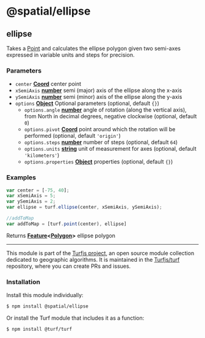 # @spatial/ellipse

<!-- Generated by documentation.js. Update this documentation by updating the source code. -->

## ellipse

Takes a [Point][1] and calculates the ellipse polygon given two semi-axes expressed in variable units and steps for precision.

### Parameters

-   `center` **[Coord][2]** center point
-   `xSemiAxis` **[number][3]** semi (major) axis of the ellipse along the x-axis
-   `ySemiAxis` **[number][3]** semi (minor) axis of the ellipse along the y-axis
-   `options` **[Object][4]** Optional parameters (optional, default `{}`)
    -   `options.angle` **[number][3]** angle of rotation (along the vertical axis), from North in decimal degrees, negative clockwise (optional, default `0`)
    -   `options.pivot` **[Coord][2]** point around which the rotation will be performed (optional, default `'origin'`)
    -   `options.steps` **[number][3]** number of steps (optional, default `64`)
    -   `options.units` **[string][5]** unit of measurement for axes (optional, default `'kilometers'`)
    -   `options.properties` **[Object][4]** properties (optional, default `{}`)

### Examples

```javascript
var center = [-75, 40];
var xSemiAxis = 5;
var ySemiAxis = 2;
var ellipse = turf.ellipse(center, xSemiAxis, ySemiAxis);

//addToMap
var addToMap = [turf.point(center), ellipse]
```

Returns **[Feature][6]&lt;[Polygon][7]>** ellipse polygon

[1]: https://tools.ietf.org/html/rfc7946#section-3.1.2

[2]: https://tools.ietf.org/html/rfc7946#section-3.1.1

[3]: https://developer.mozilla.org/docs/Web/JavaScript/Reference/Global_Objects/Number

[4]: https://developer.mozilla.org/docs/Web/JavaScript/Reference/Global_Objects/Object

[5]: https://developer.mozilla.org/docs/Web/JavaScript/Reference/Global_Objects/String

[6]: https://tools.ietf.org/html/rfc7946#section-3.2

[7]: https://tools.ietf.org/html/rfc7946#section-3.1.6

<!-- This file is automatically generated. Please don't edit it directly:
if you find an error, edit the source file (likely index.js), and re-run
./scripts/generate-readmes in the turf project. -->

---

This module is part of the [Turfjs project](http://turfjs.org/), an open source
module collection dedicated to geographic algorithms. It is maintained in the
[Turfjs/turf](https://github.com/Turfjs/turf) repository, where you can create
PRs and issues.

### Installation

Install this module individually:

```sh
$ npm install @spatial/ellipse
```

Or install the Turf module that includes it as a function:

```sh
$ npm install @turf/turf
```
